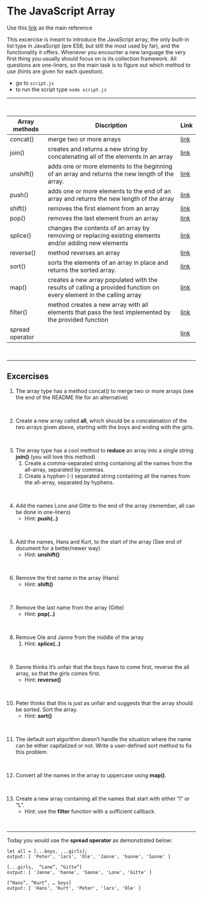 # The JavaScript Array


Use this [link](https://developer.mozilla.org/en-US/docs/Web/JavaScript/Guide/Indexed_collections#array_object) as the main reference

This excercise is meant to introduce the JavaScript array, the only built-in list type in JavaScript (pre ES6, but still the most used by far), and the functionality it offers.
Whenever you encounter a new language the very first thing you usually should focus on is its collection framework. 
All questions are one-liners, so the main task is to figure out which method to use (hints are given for each question).

- go to ```script.js```
- to run the script type `node script.js`

***

</br>

| Array methods   | Discription   |  Link                             |
| --------------- | ------------- | --------------------------------- |
| concat() | merge two or more arrays | [link](https://developer.mozilla.org/en-US/docs/Web/JavaScript/Reference/Global_Objects/Array/concat) |
| join() | creates and returns a new string by concatenating all of the elements in an array | [link](https://developer.mozilla.org/en-US/docs/Web/JavaScript/Reference/Global_Objects/Array/join) |
|unshift()|adds one or more elements to the beginning of an array and returns the new length of the array.|[link](https://developer.mozilla.org/en-US/docs/Web/JavaScript/Reference/Global_Objects/Array/unshift)|
|push()|adds one or more elements to the end of an array and returns the new length of the array|[link](https://developer.mozilla.org/en-US/docs/Web/JavaScript/Reference/Global_Objects/Array/push)|
|shift()|removes the first element from an array|[link](https://developer.mozilla.org/en-US/docs/Web/JavaScript/Reference/Global_Objects/Array/shift)|
|pop()|removes the last element from an array|[link](https://developer.mozilla.org/en-US/docs/Web/JavaScript/Reference/Global_Objects/Array/pop)|
|splice()|changes the contents of an array by removing or replacing existing elements and/or adding new elements|[link](https://developer.mozilla.org/en-US/docs/Web/JavaScript/Reference/Global_Objects/Array/splice)|
|reverse()|method reverses an array|[link](https://developer.mozilla.org/en-US/docs/Web/JavaScript/Reference/Global_Objects/Array/reverse)|
|sort()|sorts the elements of an array in place and returns the sorted array.|[link](https://developer.mozilla.org/en-US/docs/Web/JavaScript/Reference/Global_Objects/Array/sort)|
|map()|creates a new array populated with the results of calling a provided function on every element in the calling array|[link](https://developer.mozilla.org/en-US/docs/Web/JavaScript/Reference/Global_Objects/Array/map)|
|filter()|method creates a new array with all elements that pass the test implemented by the provided function|[link](https://developer.mozilla.org/en-US/docs/Web/JavaScript/Reference/Global_Objects/Array/filter)|
|spread operator||[link](https://developer.mozilla.org/en-US/docs/Web/JavaScript/Reference/Operators/Spread_syntax)|

</br>

***

## Excercises

1. The array type has  a method concat() to merge two or more arrays (see the end of the README file for an alternative)

</br>

2. Create a new array called **all**, which should be a concatenation of the two arrays given above, starting with the boys and ending with the girls.

</br>

3. The array type has a cool method to **reduce** an array into a single string **join()** (you will love this method)
    1. Create a comma-separated string containing all the names from the all-array, separated by commas.
    2. Create a hyphen (-) separated string containing all the names from the all-array, separated by hyphens.

</br>

4. Add the names Lone and Gitte to the end of the array (remember, all can be done in one-liners)
    - Hint:  **push(..)**

</br>

5. Add the names, Hans and Kurt, to the start of the array (See end of document for a better/newer way)
    - Hint:  **unshift()**
 
</br>

6. Remove the first name in the array (Hans)
    - Hint: **shift()**

</br>

7. Remove the last name from the array (Gitte)
    - Hint: **pop(..)** 

</br>

8. Remove Ole and Janne from the middle of the array
    1. Hint: **splice(..)**

</br>

9. Sanne thinks it’s unfair that the boys have to come first, reverse the all array, so that the girls comes first.
    - Hint: **reverse()** 

</br>

10. Peter thinks that this is just as unfair and suggests that the array should be sorted. Sort the array.
    - Hint: **sort()**
    
</br>

11. The default sort algorithm doesn’t handle the situation where the name can be either capitalized or not. Write a user-defined sort method to fix this problem.

</br>

12. Convert all the names in the array to uppercase using **map()**.

</br>

13. Create a new array containing all the names that start with either “l” or “L”.
    - Hint: use the **filter** function with a sufficient callback.

</br>

***

Today you would use the **spread operator** as demonstrated below:
```
let all = [...boys, ...girls];
output: [ 'Peter', 'lars', 'Ole', 'Janne', 'hanne', 'Sanne' ] 

[...girls,  “Lone”, “Gitte”]
output: [ 'Janne', 'hanne', 'Sanne', 'Lone', 'Gitte' ]

[“Hans”, “Kurt”, … boys]
output: [ 'Hans', 'Kurt', 'Peter', 'lars', 'Ole' ]
```
